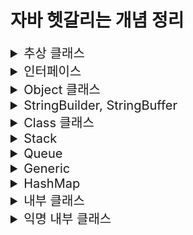 # 자바 헷갈리는 개념 정리

<details>
<summary style="font-size:20px">추상 클래스</summary>
<div markdown="1">

#### 개요

* 상속까지는 언제 왜 어떻게 사용하는지 알음 -> 추상 클래스는 실제로 구현해본적이 없기에 왜 언제 어떻게 사용하는지 알아보기위함.

* 상속은 왜 사용할까?
  * 만들어져 있는 클래스를 재사용함(overriding)으로써 중복된 코드를 줄이고 간결해지며 공통적인 기능을 부모 클래스에 추가하면 자식 클래스에서 재사용이 가능함으로 확장성 또한 용이함 즉, 유지보수가 쉽고, 확장성이 용이하며 재사용이 가능하고 코드가 간결해짐.
* 상속은 언제 사용할까?
  * IS-A 관계
    * 상위 클레스에서 하위 클래스보다 일반적인 개념의 사용(ex Animal)
    * 하위 클래스에서 상위 클래스보다 구체적인 개념 사용(ex Dog bark, Eagle flying)
    * 높은 클래스간의 결합도 -> 복잡한 구조는 어울리지 않음.
  * HAS-A 관계
    * 클래스를 재활용하고 싶다해서 무조건 상속을 받지 않음.
    * (ex Student가 Subject를 포함)
    * 일반적인 구현 방법

#### 추상 클래스

* 상속받는 자식 클래스가 반드시 추상 메소드를 구현하도록 하기 위함.
  * 그래서 왜 추상 클래스를 사용할까? why?? 
  * 공통적인 부분은 만들어진 기능을 사용하고, 이를 받아 사용하는 쪽에서는 자신에게 필요한 부분만 재정의하여 사용함으로써 유지보수와 통일성을 유지하기위함.
  * **공통된 필드와 메서드를 통일할 목적**
  * ex) 10명의 개발자가 자동차를 상속받아 각자만의 실체클래스를 구현하는경우
  * 수만줄의 A자동차가 계약만료되고, B자동차를 새로 교체할 때 객체 인스턴스만 변경하면됨.

> 추상클래스 예시

![Alt text](image.png)

```java
package oop4;

public abstract class Computer {

	public abstract void display();
	public abstract void typing();
	
	public void turnOn() {
		System.out.println("전원을 켭니다.");
	}
	
	public void turnOff() {
		System.out.println("전원을 끕니다.");
	}
}
```

```java
package oop4;

public class Desktop extends Computer{

	@Override
	public void display() {
		System.out.println("PC 화면");
	}

	@Override
	public void typing() {
		System.out.println("PC 타이핑");
	}

	@Override
	public void turnOff() {
		System.out.println("PC 전원끄기");
	}
}

```

```java
package oop4;

public abstract class NoteBook extends Computer{

	@Override
	public void display() {
		System.out.println("노트북 화면");
	}
}
```

```java
package oop4;

public class MyNoteBook extends NoteBook{

	@Override
	public void typing() {
		System.out.println("MyNoteBook typing");
	}
}
```

```java
package oop4;

public class ComputerTest {

	public static void main(String[] args) {
		
		Computer computer = new Desktop(); 
		NoteBook book = new MyNoteBook();
		//Computer computer = new Computer(); 추상메서드이므로 new를 통한 객체 생성 불가.
		
		computer.display();
		book.display();
	}
}
```
* 추상클래스에서 상위클래스인 Computer class 생성.
* Desktop은 Computer를 상속받으며, display(), typing() 메소드를 오버라이딩 하고있으며 turnOff() 도 재정의해서 사용함.
* Notebook도 Computer를 상속받으며 추상클래스로서 Notebook 클래스를 생성함.
* MyNoteBook은 NoteBook을 상속받음.
* Main 메소드인 ComputerTest에서는 다형성을 사용하여 객체의 메소드 호출이 가능함.
* 단, 추상메소드는 new를 통한 객체 생성이 불가함.
  
</div>
</details>

<details>
<summary style="font-size:20px">인터페이스</summary>
<div markdown="1">

#### 개요

* 추상 클래스는 부모인 최상단 클래스에서 공통적인 기능을 구현함으로써 자식 클래스에서 오버라이딩하여 확장성 및 유지보수에 용이하도록 도와줌.
* 인터페이스는?? 다중 상속 기능 제공과 추상 클래스와 비슷한 역할을 한다는 것으로 알고있음.
* 추상클래스와 어떤 다른 점이 있고 어떤 상황에 쓰이는가?
  
#### 인터페이스

* 추상 클래스는 IS-A, 인터페이스는 HAS-A.
* 추상 클래스는 한 개의 클래스만 상속이 가능하고 자식 클래스에서 선택적으로 오버라이딩하여 사용할 수 있도록 하기위함.
* 인터페이스는 다중 상속이 가능하고 공통으로 필요한 기능들도 모든 클래스에서 오버라이딩하여 재정의 해야함.


> 인터페이스와 추상 클래스 예시

![Alt text](image-1.png)

```java
public abstract class Creature {
    private int x;
    private int y;
    private int age;
    
    public Creature(int x, int y, int age) {
        this.age = age;
        this.x = x;
        this.y = y;
    }
    
    public void age() {
        age++;
    }
    
    public void move(int xDistance) {
        x += xDistance;
    }
    
    public int getX() {
        return x;
    }
    public void setX(int x) {
        this.x = x;
    }
    public int getY() {
        return y;
    }
    public void setY(int y) {
        this.y = y;
    }
    
    public abstract void attack();
    public abstract void printInfo();
    
    @Override
    public String toString() {
        return "x : " + x + ", y : " + y + ", age : " + age;
    }
}
```
* 인간과 동물은 생명체를 상속.
* 각 생명체들은 구분에 따라서 인간과 동물을 상속, 할 수 있는 기능들을 인터페이스로 구현.
* 공통적으로 이동할 수 있는 기능인 move를 하위클래스에서 상속할 수 있도록 일반 메소드로 구현.
* attack, printInfo 는 각각 생명체에 따라 다른 기능으로 구현하기 때문에 추상메소드로 구현.

```java
public abstract class Animal extends Creature{
    
    public Animal(int x, int y, int age) {
        super(x, y, age);
    }
    
    @Override
    public void attack() {
        System.out.println("몸을 사용하여 공격!!");
    }
}
```

* 동물 클래스는 생명체이므로 Creature 추상클래스를 상속받음.
* 몸을 사용하여 공격하는 attack 메소드를 오버라이딩.
* **Q.조상클래스인 Creature 에서 지정한 printInfo 메소드는 왜 사용하지 않았을까?**
  * 동물클래스도 abstract 추상 클래스를 사용함으로써 앞으로의 생길 자식클래스에게 위임해서 사용하기 위함.

```java
public abstract class Human extends Creature implements Talkable{
    public Human(int x, int y, int age) {
        super(x, y, age);
    }
    
    @Override
    public void attack() {
        System.out.println("도구를 사용!!");
    }
    
    @Override
    public void talk() {
        System.out.println("사람은 말을 할 수 있다.");
    }
}
```

* Human 클래스도 Animal 클래스와 마찬가지로 추상 클래스로 구함.
* 하지만 여기서 Animal 클래스와 다르게 Talkable 인터페이스를 구현한 차이점이 있음.

```java
public interface Talkable {
    abstract void talk();
}
```

* 인터페이스는 이정표와 같은 것으로 정리해두자.
* Talable를 인터페이스를 구현할 경우 talk() 메소드를 오버라이딩하여 사용할 수 있음.

```java
public interface Flyable {
    void fly(int yDistance);
    void flyMove(int xDistance, int yDistance);
}
```

* 새 종류가 구현할 인터페이스 구현. 다른 동물들과는 다르게 y행으로 이동할 수 있는 메소드 선언함.

```java
public class Pigeon extends Animal implements Flyable{
    public Pigeon(int x, int y, int age) {
        super(x, y, age);
    }
    
    @Override
    public void fly(int yDistance) {
        setY(getY() + yDistance);
    }
    
    @Override
    public void flyMove(int xDistance, int yDistance) {
        setY(getY() + yDistance);
        setX(getX() + xDistance);
    }
    
    @Override
    public void printInfo() {
        System.out.println("Pigeon -> " + toString());
    }
}
```

* 비둘기는 동물 클래스를 상속받고 날 수 있는 동물이므로 Flyable 인터페이스를 구현함.
* 여기서 printInfo 는 조상 클래스인 Creature 클래스에서의 추상메소드를 오버라이딩하였음.

```java
public interface Swimable {
    void swimDown(int yDistance);
}
```

* **중요한 공통된 기능을 사용하는 인터페이스**
  * 거북이와, 케빈이라는 클래스를 작성할 때 두 생명체는 모두 수영을 할 수 있다고 정의함.
  * 하지만 동물이나 사람중에서도 수영을 못하는 경우도 있기에 swimDown 추성메소드가 아닌 Siwmable 인터페이스를 구현.
  * 각각 따로 정의하여 구현시킴으로써 가독성도 좋고 유지보수측면에서 좋음.

```java
public class Turtle extends Animal implements Swimable{
    public Turtle(int x, int y, int age) {
        super(x, y, age);
    }
    
    @Override
    public void swimDown(int yDistance) {
        setY(getY() - yDistance);
    }
    
    @Override
    public void printInfo() {
        System.out.println("Turtle -> " + toString());
    }
}

```

* 거북이 클래스에서는 Swimable 을 구현하고 swimDown 재정의하여 사용.

```java
public class Kevin extends Human implements Programmer, Swimable{
    public Kevin(int x, int y, int age) {
        super(x, y, age);
    }
    
    @Override
    public void coding() {
        System.out.println("Hello World!");
    }
    
    @Override
    public void swimDown(int yDistance) {
        setY(getY() - yDistance);
        if(getY() < -10) {
            System.out.println("너무 깊이 들어가면 죽을수도 있어!!");
        }
    }
    
    @Override
    public void printInfo() {
        System.out.println("Kevin -> " + toString());
    }
}

```

* Kevin은 다중구현을 통해서 수영도 할 수 있고, 코딩도 할 수 있는 사람

```java
public interface Programmer {
    void coding();
}
```

```java
public class Main {
    public static void main(String[] args) {
        Pigeon p = new Pigeon(5,10,14);
        p.printInfo();
        p.age();
        p.move(100);
        p.printInfo();
        p.fly(5);
        p.printInfo();
        p.flyMove(10, 20);
        p.printInfo();
        p.attack();
        System.out.println();
        
        Kevin kev = new Kevin(0, 0, 35);
        kev.printInfo();
        kev.age();
        kev.move(10);
        kev.printInfo();
        kev.attack();
        kev.coding();
        kev.swimDown(20);
        kev.printInfo();
        kev.talk();
        System.out.println();
        
        Turtle tur = new Turtle(100, -10, 95);
        tur.printInfo();
        tur.age();
        tur.move(-100);
        tur.printInfo();
        tur.attack();
        tur.swimDown(1000);
        tur.printInfo();
    }
}
```

* 메인메소드 구현.
 
#### 요약
> **추상 클래스 : 상속 관계를 타고 올라갔을 때 같은 조상클래스를 상속하는 똑같은 기능이 필요할 때!**
		
> **인터페이스: 상속 관계를 타고 올라갔을 때 다른 조상클래스를 상속하는 기능이 필요할 때!**

</div>
</details>

<details>
<summary style="font-size:20px">Object 클래스</summary>
<div markdown="1">

#### 개요

* import 하지 않아도 자동으로 import되는 Object 클래스란 무엇인가 알아보기위함

#### Object 클래스

* Object 클래스는 모든 클래스의 최상위 조상 클래스
* Object 메소드는 밑에 링크 참고 참고.
  * http://www.tcpschool.com/java/java_api_object
  * https://docs.oracle.com/javase/8/docs/api/java/lang/Object.html

```java
public class Student{

	private int studentNum;
	private String studentName;
	
	public Student(int studentNum, String studentName) {
		this.studentNum = studentNum;
		this.studentName = studentName;
	}

    @Override
	public boolean equals(Object obj) {

		if(obj instanceof Student) {
			Student std = (Student)obj;
			if(this.studentNum == std.studentNum) {
				return true;
			}else {
				return false;
			}
		}
		return false;
	}

    @Override
	public int hashCode() {
		return studentNum;
	}
}
```

* studentNum 같은 상황일 경우의 로직을 추가할 때 Student가 obj의 instancof에 해당할 경우
* Student 의 힙메모리에 담긴 객체 std = (다운캐스팅 Student) obj 는 같음.
* 만약 현재 Student의 studentNum 와 힙메모리에 담긴 객체 std studentNum이 같으면 true를 반환
  
```java
public class EqualsTest {
    public static void main(String[] args){
		Student st1 = new Student(100, "Lee");		
		Student st2 = new Student(100, "Son");

		System.out.println(st1.equals(st2));    // true
		System.out.println(st1 == st2);         // false

		System.out.println(st1.hashCode());     // 100
		System.out.println(st2.hashCode());     // 100
		
		System.out.println(System.identityHashCode(st1));   // ~~~
		System.out.println(System.identityHashCode(st2));   // ~~~
    }
}
```

* equals는 Object 에서 재정의하여 사용한 로직을 반영하여 주소값을 비교했을 때 true 가 나옴.
* hashCode 같은 경우도 studentNum 을 return 받았기 때문에 100 이라는 값이 나옴.
* System 에서 static 메소드로 정의해놓은 identityHashCode 메소드는 실제 HashCode의 주소값을 알려주므로 다른 값이 나옴.

</div>
</details>

<details>
<summary style="font-size:20px">StringBuilder, StringBuffer</summary>
<div markdown="1">

#### 개요

* StringBuilder, StringBuffer 가 언제 어떻게 쓰이는지 알아보기위함.
* textblock은 java13부터 지원.

```java
public class StringTest {

	public static void main(String[] args) {
		String java = new String("java");
		String android = new String("android");
		
		System.out.println(System.identityHashCode(java));  //2104457164


		java = java.concat(android);
		
		System.out.println(System.identityHashCode(java));  //1521118594
	}
	
}
```

* 위의 코드에서 java를 새로 정의해서 사용하면 메모리가 새로 생성돼어 비효율적임.
* 그래서 이 때 StringBuilder, StringBuffer 를 사용함.

#### StringBuilder, StringBuffer

* 문자열을 여러번 연결하거나 변경할 때 사용하면 유용하게 쓰임.
* 새로운 인스턴스를 생성하지 않고 내부적으로 가변적인 char[] 멤버 변수를 가지며 변경함.
* 단일 쓰레드에서는 StringBuilder 을 권장, StringBuffer는 멀티 쓰레드 프로그래밍에서 동기화를 보장함.

```java
public class StringBuilderTest {

	public static void main(String[] args) {
		String java = new String("java");
		String android = new String("android");

		StringBuilder builder = new StringBuilder(java);
		System.out.println(System.identityHashCode(builder));   //2104457164
		builder.append(android);
		
		System.out.println(System.identityHashCode(builder));   //2104457164
	}
}
```

* 계속적으로 가변하기때문에 같은 메모리값을 가지고 있음.
* 단일 쓰레드 환경에서는 StringBuilder을 사용, 멀티 쓰레드 환경에서 동기화를 하는 경우 StringBuffer를 사용하자.

</div>
</details>

<details>
<summary style="font-size:20px">Class 클래스</summary>
<div markdown="1">

#### 개요 

* Class 클래스는 무엇이고 어디에 쓰이는지 알아보기위함.

#### Class 클래스

* 동적 로딩이 가능함.
  * 컴파일 시 데이터 타입이 bing 되지않고 실행중에 데이터 타입을 binding함.
  * 런타임시에 원하는 클래스를 로딩하여 binding 할 수 있다는 장점이 있음.
  * 컴파일 시에 타입이 정해지지 않으므로 동적 로싱시 오류가 발생하면 프로그램 장애 발생 가능성이 있음.

```java
public class StringTest {
	
	public static void main(String[] args) throws ClassNotFoundException {
		
		Class c = Class.forName("java.lang.String");
		System.out.println(c);
		
		Constructor[] cons = c.getConstructors();
		for(Constructor co : cons) {
			System.out.println(co);
		}
		
		Method[] me =  c.getMethods();
		for(Method method : me) {
			System.out.println(method);
		}
	}
}
```

* Class객체 생성 후 Class.forName 을 통해 java.lang.String에 관한 class들을 불러올 수 있음.
* 마찬가지로 Class 클래스에 담긴 생성자 getConstructors, 메소드 getMethods 를 통해 불러올 수 있음. (실제로는 잘 안쓰임,, 알아만두자)

* Class 관련 문서는 아래 참고.
* https://docs.oracle.com/javase/8/docs/api/java/lang/Class.html
</div> 
</details>

<details>
<summary style="font-size:20px">Stack</summary>
<div markdown="1">

#### 스택

* Stack 은 Last In First Out LIFO(후입선출) 구조.
* 맨 마지막 위치(top) 에서만 자료를 추가, 삭제 꺼내올 수 있음 (중간의 자료를 꺼낼 수 없음)
* ex) 가장 최근의 자료를 찾아올 때, 게임에서 히스토리를 유지하고 이를 무를 때 사용, 택배상자가 쌓여있는 모양 

#### 구현방법

* 크게 배열을 이용하는방법과 리스트를 이용하는방법 두 가지로 나뉨.

![Alt text](image-2.png)

* top 변수는 배열의 가장 마지막으로 저장된 요소의 index를 저장함.
* 처음에 아무값도 저장하지 않는 상태이면 -1을 저장.
* push 하면 top 은 index에서 + 1 저장
* pop 하면 top은 index - 1 저장

```java
package ch05;

public class ArrayStack {

	int size;
	int top = -1;
	Object[] Arr;
	
	public ArrayStack(int size) {
		this.size = size;
		Arr = new Object[size];
	}
	
	public boolean isEmpty() {
		return top == -1;
	}
	
	public boolean isFull() {
		return this.size == this.top + 1;
	}
	
	public void push(int data) {
		
		if(isFull()) {
			throw new ArrayIndexOutOfBoundsException();
		}
		
		this.Arr[++top] = data;
	}
	
	public Object pop() {
		
		if(isEmpty()) {
			throw new ArrayIndexOutOfBoundsException();
		}
		
		Object poppedData = Arr[top];
		Arr[top--] = null;
		
		return poppedData;
	}
	
	public Object peek() {
		if(isEmpty()) {
			return null;
		}else {
			return this.Arr[top];
		}
	}
	
}
```

* push
  * 배열의 요소가 가득찼는지 판별해주는 ifFull()
  * Arr배열의 탑이 1씩 증가하는 값은 data에 담음.
* pop
  * 배열의 요소가 비었는지 판별해주는 isEmpty()
  * top index에 위치하는 Arr배열값 return
  * 탑이 1씩 감소함.


```java
package ch05;

public class Main {

	public static void main(String[] args) {
        System.out.println("배열로 구현한 stack");
        ArrayStack arrayStack = new ArrayStack(1000);
        System.out.println("1,2,3,4,5 순으로 push()");
        arrayStack.push(1);
        arrayStack.push(2);
        arrayStack.push(3);
        arrayStack.push(4);
        arrayStack.push(5);

        System.out.print("stack 가장 위에 있는 데이터: ");
        System.out.println(arrayStack.peek());

        int arrayindex = arrayStack.top;
        for (int i = 0; i <= arrayindex; i++) {
            System.out.print("pop된 데이터: ");
            System.out.println(arrayStack.pop());
        }
	}
}
```

#### 결과

```
배열로 구현한 stack
1,2,3,4,5 순으로 push()
stack 가장 위에 있는 데이터: 5
pop된 데이터: 5
pop된 데이터: 4
pop된 데이터: 3
pop된 데이터: 2
pop된 데이터: 1
```

</div>
</details>

<details>
<summary style="font-size:20px">Queue</summary>
<div markdown="1">

#### Queue

* 맨 앞에서 자료를 꺼내거나 삭제하고, 맨 뒤에서 자료를 추가함.
* First In First Out (선입선출) 구조
* ex) 줄서기, 운영체제의 프로세스 관리 등에서 사용.

```java
package ch05;

public class StackQueue {
    int length;
    int front = 0;
    int rear = 0;
    Object[] queue;

    public StackQueue(int length) {
        this.length = length;
        this.queue = new Object[length];
    }

    public boolean isFull(){
        return front == rear && queue[front] != null;
    }

    public boolean isEmpty(){
        return front == rear && queue[front] == null;
    }

    public void enqueue(Object data){
        if(isFull()) {
            System.out.println("큐에 더 이상 데이터를 저장할 공간이 없습니다.");
            return;
        }
        queue[rear++] = data;
        rear = rear % queue.length;
    }

    public Object dequeue(){
        if(isEmpty()){
            System.out.println("큐가 비어있습니다");
            throw new ArrayIndexOutOfBoundsException();
        }
        Object dequeuedData = queue[front];
        queue[front++] = null;
        front = front % queue.length;

        return dequeuedData;
    }

    public Object peek(){
        return queue[front];
    }
}
```

* euqueue 함수 호출 시 꽉 찼는지 확인(isFull)
  * rear 가 가르키는 index로 접근 후, main에서 호출하는 data를 받아 데이터에 삽임함.
  * rear값은 1씩 증가하며, rear값이 배열의 크기를 넘지 못하도록 나머지 연산 진행.

* dequeue 함수 호출 시 큐가 비어있는지 확인(isEmpty)
  * front가 가리키는 index로 접근하여 데이터를 임시저장.
  * 다시 해당 index로 접근하여 null을 삽입 후 front 1씩 증가
  * front값이 배열의 크기를 넘지 못하도록 나머지 연산 진행.

```java
package ch05;

public class QueueMain {
	public static void main(String[] args) {
        System.out.println("------Stack으로 구현한 Queue------");
        StackQueue stackQueue = new StackQueue(100);
        int numberOfData = 5;

        for (int i = 0; i < numberOfData; i++) {
            stackQueue.enqueue(i);
            System.out.printf("%d를 Queue에 enqueue\n", i);
        }

        System.out.println("peek연산 결과: " + stackQueue.peek());

        for (int i = 0; i < numberOfData; i++) {
            System.out.print(stackQueue.dequeue() + " ");
        }
	}
}
```
#### 결과

```
------Stack으로 구현한 Queue------
0를 Queue에 enqueue
1를 Queue에 enqueue
2를 Queue에 enqueue
3를 Queue에 enqueue
4를 Queue에 enqueue
peek연산 결과: 0
0 1 2 3 4 
```
</div>
</details>

<details>
<summary style="font-size:20px">Generic</summary>
<div markdown="1">

#### 개요

* 변수 사용시 자료형을 지정하는데 사용할 때 쓰이는게 제네릭으로 알고있음.
* ex) ArrayList<Integer> arraylist = new ArrayList<Integer>(); 이런식으로 타입 지정해서 사용하곤 했음.
* Generic에 대해서 자세히 알아보기 위함.

#### Generic

* 클래스 내부에서 사용할 데이터 타입을 외부에서 지정하는 기법임.
* 변수를 선언할 때 변수의 타입을 지정해주듯이 객체에 타입을 지정해주는 것.
* 컴파일 타임에 타입 검사를 통한 예외 방지
  * ex) Object를 객체로 만들었을 때 다운캐스팅의 오류를 실행할 문제점.
* 불필요한 캐스팅을 없애 성능 향상
  * ex) 미리 타입을 지정하고 제한해놓음으로써 형 변환의 번거로움을 줄여 가독성 및 오버헤드 문제점을 막아줌.

#### Generic 사용방법

* 자료형 매개변수 T(type parameter) : 클래스를 사용하는 시점에 자료형을 지정. static 변수는 사용할 수 없음.

![Alt text](image-3.png)

#### 자료형 매개변수를 이용한 컴파일 타임시 타입 검사를 통한 예외 방지

```java
class Apple {}
class Banana {}

class FruitBox {
    // 모든 클래스 타입을 받기 위해 최고 조상인 Object 타입으로 설정
    private Object[] fruit;

    public FruitBox(Object[] fruit) {
        this.fruit = fruit;
    }

    public Object getFruit(int index) {
        return fruit[index];
    }
}
```
```java
public static void main(String[] args) {
    Apple[] arr = {
            new Apple(),
            new Apple()
    };
    FruitBox box = new FruitBox(arr);

    Apple apple = (Apple) box.getFruit(0);
    Banana banana = (Banana) box.getFruit(1);
}
```

* 실행시 ClassCastException 런타임 에러 발생. 이와 같은 경우에는 빨간줄로 에러를 알려주지 않음 ! !
* 이유는 Apple 객체 타입을 FruitBox에 넣었는데 Banana를 형변환해서 가져오려고 했기 때문에 발생한 에러.
* 앞에 형변환을 (Object)로 다운캐스팅해도되지만 이 떄 제네릭을 사용하면 실수를 미연에 방지할 수 있음.
* 밑에 코드와 같이 자료형 매개변수를 지정하여 제내릭을 사용하자.

```java
class FruitBox<T> {
    private T[] fruit;

    public FruitBox(T[] fruit) {
        this.fruit = fruit;
    }

    public T getFruit(int index) {
        return fruit[index];
    }
}
```

* 이 처럼 타입 파라미터로 매개변수를 지정해줌으로써 잘못된 타입이 사용될 수 있는 문제를 제거함.

#### 불필요한 캐스팅을 없앰으로써 성능 향상

```java
Apple[] arr = { new Apple(), new Apple(), new Apple() };
FruitBox box = new FruitBox(arr);

// 가져온 타입이 Object 타입이기 때문에 일일히 다운캐스팅을 해야함 - 쓸데없는 성능 낭비
Apple apple1 = (Apple) box.getFruit(0);
Apple apple2 = (Apple) box.getFruit(1);
Apple apple3 = (Apple) box.getFruit(2);
```

* Apple 배열을 FruitBox의 Object 배열 객체에 넣고, 가져올 때는 다운캐스팅을 통해 가져와야했음.

```java
FruitBox<Apple> box = new FruitBox<>(arr);

Apple apple = box.getFruit(0);
Apple apple = box.getFruit(1);
Apple apple = box.getFruit(2);
```

* 미리 형변환을 지정해놓음으로써 형변환의 번거로움을 제거함과 동시에 타입 검사에 들어가는 메모리를 줄일 수 있음.

#### 잘 정리되어있는 링크 참고.
* https://inpa.tistory.com/entry/JAVA-%E2%98%95-%EC%A0%9C%EB%84%A4%EB%A6%ADGenerics-%EA%B0%9C%EB%85%90-%EB%AC%B8%EB%B2%95-%EC%A0%95%EB%B3%B5%ED%95%98%EA%B8%B0
</div>
</details>

<details>
<summary style="font-size:20px">HashMap</summary>
<div markdown="1">

#### HashMap

![Alt text](image-4.png)

* HashMap 은 Map을 구현하여 Map과 유사한 특징을 가지고 있음.
* Map과 HashMap은 Key와 Value 두 쌍으로 데이터를 보관하는 자료구조
* HashMap은 key와 value를 하나의 쌍(entry) 로 저장하는 구조이며, 해싱을 사용하기 때문에 좋은 성능을 가짐.

```java
import java.util.HashMap;
import java.util.Iterator;
import java.util.Map;
import java.util.Map.Entry;

public class TestCode {
	public static void main(String[] args) {
		HashMap<String, Integer> hashMap = new HashMap<String, Integer>();
		
		hashMap.put("A", 101);
		hashMap.put("B", 102);
		hashMap.put("C", 103);
		
		System.out.println(hashMap);	//{A=101, B=102, C=103}
		
		System.out.println(hashMap.get("A"));	// 101
		
		System.out.println("---- entrySet() 사용");
		for(Entry<String, Integer> entry : hashMap.entrySet()) {
			System.out.println("Key : " + entry.getKey() + " value : " + entry.getValue());
		}
		System.out.println("---- keySet() 사용");
		for(String i : hashMap.keySet()) {
			System.out.println("key : " + i + " value : " + hashMap.get(i));
		}
		/*
		 * key와 value 둘 다 필요할경우 entrySet을 사용하고 key값만 필요할 경우 keySet을 활용
		 * keySet도 hashMap.get() 메소드를 통해 가져올 수 있으며 주로 사용하지만
		 * key값을 이용해서 value를 찾는 과정에서 시간이 소요되므로 성능상 entrySet()이 유리함.
		 */
		System.out.println("---- Iterator entrySet() 사용");
		Iterator<Entry<String, Integer>> entries = hashMap.entrySet().iterator();
		while(entries.hasNext()) {
			Map.Entry<String, Integer> entry = entries.next();
			System.out.println("Key : " + entry.getKey() + " value : " + entry.getValue());
		}
		System.out.println("---- Iterator keySet() 사용");
		Iterator<String> keys = hashMap.keySet().iterator();
		while(keys.hasNext()) {
			String key = keys.next();
			System.out.println("Key : " + key + " value : " + hashMap.get(key));
		}
	}
}
```

```
{A=101, B=102, C=103}
101
---- entrySet() 사용
Key : A value : 101
Key : B value : 102
Key : C value : 103
---- keySet() 사용
key : A value : 101
key : B value : 102
key : C value : 103
---- Iterator entrySet() 사용
Key : A value : 101
Key : B value : 102
Key : C value : 103
---- Iterator keySet() 사용
Key : A value : 101
Key : B value : 102
Key : C value : 103

```
</div>
</details>

<details>
<summary style="font-size:20px">내부 클래스</summary>
<div markdown="1">

#### 내부 클래스

* 하나의 클래스 내부에 선언된 또 다른 클래스.
* 오로지 클래스 메소드내에서 선언되어 사용된다면 클래스 내부에 넣어줌으로써 캡슐화를 적용할 수 있는 장점.
* instance class, static class, local class, anonymous class 4가지가 있음.
  
```java
package ch01;

class OutClass{
	
	private int num = 10;
	private static int sNum = 20;
	private InClass inClass;
	
	public OutClass(){
		inClass = new InClass();
	}
	
	
	private class InClass{
		
		int iNum = 100;
		
		//static int sInNum = 500;	// OutClass가 먼저 선언되어야하므로 오류
		
		void inTest() {
			
			System.out.println("OutClass num = " + num + "(외부 클래스 인스턴스 변수");
			System.out.println("OutClass sNum = " + sNum + "(외부 클래스 스태틱 변수");
			System.out.println("InClass inNum = " + iNum + "(내부 클래스 인스턴스 변수");
		}
	}
	
	public void usingClass() {
		inClass.inTest();
	}
}
public class InnterTest {

	public static void main(String[] args) {
		
		OutClass outClass = new OutClass();
		outClass.usingClass();
	}

}
```

#### 결과
```
OutClass num = 10(외부 클래스 인스턴스 변수)
OutClass sNum = 20(외부 클래스 스태틱 변수)
InClass inNum = 100(내부 클래스 인스턴스 변수)
```

* OutClass 인스턴스 변수 num과, 스태틱 변수 sNum, InClass 객체 생성, OutClass 가 생성될 때 inClass 생성됨.
* OutClass 의 인스턴스 클래스인 InClass를 생성
* InClass 에서는 내부 인스턴스 변수 iNum 생성.
* InClass 에 선언한 inTest() 메소드를 호출하려면 OutClass 에서 선언한 usingClass() 를 이용하여 호출함.

```java
class InClass
```

```java
public class InnterTest {

	public static void main(String[] args) {
		OutClass.InClass inClass = outClass.new InClass();
		inClass.inTest();
	}

}
```

* OutClass에서 선언한 InClass 의 private을 지우고 class로만 선언할 경우
* 외부클래스.내부클래스 형식으로 내부클래스를 초기화하여 사용할 수도 있음.
* 하지만 내부 클래스는 다른 클래스에서 직접 사용하는 것보단 외부 클래스에서 사용하는 것이 일반적이고,
* 위와 같이 메인 코드와 같이 내부 클래스의 인스턴스를 다른 클래스에서 만드는 경우는 드뭄.

```java

// 정적 내부 클래스 생성
static class InStaticClass{
    
    int iNum = 100;
    static int sInNum = 200;
    
    void inTest() {
        
        //System.out.println("OutClass num = " + num + "(외부 클래스 인스턴스 변수)");
        /*
        * 외부 클래스와 상관없이 만들어질 수 있기 때문에 OutClass에 있는 인스턴스 변수는 사용 불가능함.
        */
        System.out.println("InClass iNum = " + iNum + "(내부 클래스 인스턴스 변수)");
        System.out.println("OutClass sNum = " + sNum + "(외부 클래스 스태틱 변수)");
        System.out.println("InClass sInNum = " + sInNum + "(내부 클래스 스태틱 변수)");
    }		

    static void sTest() {

        //System.out.println("InClass iNum = " + iNum + "(내부 클래스 인스턴스 변수)");
        /*
        * static class의 static 메소드는 클래스가 생성되지 않아도 사용할 수 있으므로 사용 불가능함.
        */
        System.out.println("OutClass sNum = " + sNum + "(외부 클래스 스태틱 변수)");
        System.out.println("InClass sInNum = " + sInNum + "(내부 클래스 스태틱 변수)");
    }
}
```    

* static 키워드가 붙은 static class InStaticClass 내부 클래스 생성.
* 외부 클래스에 있는 인스턴스 멤버에는 접근이 불가함(why? 외부 클래스가 생성이 안되었을 수 있으므로)
  
* static void sTest 내부 클래스에 static 메소드 sTest() 생성.
* 내부 클래스의 인스턴스 변수 사용 불가능. InStaticClass가 생성되지 않아도 사용할 수 있는 전제가 있으므로.
  
```java
public class InnterTest {

	public static void main(String[] args) {
		OutClass.InStaticClass sInClass = new OutClass.InStaticClass();
		sInClass.inTest();
		
		System.out.println();
		
		OutClass.InStaticClass.sTest();		// 클래스 생성과 무관하게 바로 호출이 가능함.
	}

}
```

#### 결과

```
InClass iNum = 100(내부 클래스 인스턴스 변수)
OutClass sNum = 20(외부 클래스 스태틱 변수)
InClass sInNum = 200(내부 클래스 스태틱 변수)

OutClass sNum = 20(외부 클래스 스태틱 변수)
InClass sInNum = 200(내부 클래스 스태틱 변수)

```

#### 요약

* 내부 InClass에 선언된 Static Class는 OutClass 클래스의 인스턴스 변수는 사용할 수 없음.
  * why? 
  * 외부 클래스가 생성과 무관하게 호출될 수 있으므로 오류가 발생함.
* 내부 InClass에 선언된 static void sTest() 메소드는 외부,내부의 스태틱 변수만 사용이 가능함.

</div>
</details>

<details>
<summary style="font-size:20px">익명 내부 클래스</summary>
<div markdown="1">

#### 지역 내부 클래스

* 지역 변수와 같이 메소드 내부에서 정의하여 사용하는 클래스
* 메소드 호출이 끝나면 사용된 지역변수의 유효성은 사라짐.

```java
class Outer2{
	
	int outNum = 100;
	static int sNum = 200;
	
	/*
	 * 쓰레드를 사용하는 방법은 두 가지가 있음.
	 * 1. 쓰레드 클래스에서 상속 받아서 사용
	 * Runnable 인터페이스를 implements 사용해서 사용. 
	 */
	Runnable getRunnable(int i) {
		
		int num = 10;	// 로컬 변수 num, i는 스택 메모리에 생성됨.
		
		class MyRunnable implements Runnable{

			int localNum = 1000;
			
			@Override
			public void run() {
				
				//i = 50;
				//num = 20;
				/*
                 * 지역 내부 클래스내에 메소드에서는 변수는 재선언하여 사용할 수 없음. 
				 * 메소드가 호출되는 시점이랑 클래스 생성주기가 다르기 때문임.
				 * 메소드는 호출되고 끝나면 스택메모리는 사라짐 (i, num)
				 * run 이라는 메소드는 또 호출될 수 있는 여지가 있음.
				 * 그 때 i와 num이 없을 수도 있기 때문에 stack에 잡히면 안됨.
				 * 위의 i와 num을 사용하려면 final 상수로 사용해야함.
				 * final로 선언하면 상수 메모리에 호스턴스 area에 잡힘.
				 * 값을 바꿀 수 없음.
				 */
				System.out.println("i = " + i);
				System.out.println("num = " + num);
				System.out.println("localNum = " + localNum);
				
				System.out.println("outNum = " + outNum + "(외부 클래스 인스턴스 변수)");
				System.out.println("Outer2.sNum = " + Outer2.sNum + "(외부 클래스 스태틱 변수)");
			}
		}
		return new MyRunnable();
	}
}
```

* 지역 내부 클래스 Runnable에서 선언한 run() 메소드내에서는 변수를 재선언하여 사용할 수 없음 why?
  * 메소드가 호출되는 시점이랑 클래스 생성주기가 다르기 때문.
  * 즉, 메소드가 호출되고 나면 스택메모리에 존재하는 i, num 은 사라짐.
  * 이 때 run이라는 메소드는 다시 호출되는 여지가 있으므로 i와 num이 존재하지 않을 수도 있음.
* 그러면 왜 위에서 i, num, localNum은 멤버변수로서 선언이 가능한가?
  * 지역 내부 클래스에서 사용하는 메서드의 지역 변수나 매개 변수는 사실 java에서는 final 상수로 선언되어있기 때문임. 
   
```java
public class AnonumousInnerTest {

	public static void main(String[] args) {
		 
		Outer2 outer2 = new Outer2();
		
		//outer2.getRunnable(100).run();
		Runnable runnable = outer2.getRunnable(100);
		runnable.run();
	}

}
```

```
i = 100
num = 10
localNum = 1000
outNum = 100(외부 클래스 인스턴스 변수)
Outer2.sNum = 200(외부 클래스 스태틱 변수)
```

#### 익명클래스

* 이름이 없는 클래스며, 하나의 인터페이스나 추상 클래스를 구현하여 반환함.
* 주로 람다식을 활용하여 사용함.

```java
class MyRunnable implements Runnable{
    @Override
	public void run() {
        ...
    }
}
return new MyRunnable();
```

* 지역 내부 클래스에서 사용한 MyRunnable 은 호출할 때 Outer2 클래스에서 outer2.getRunnable() 호출함.
* 그러면 여기서 MyRunnable은 존재할 이유가 없음. 그러므로 아래와 같은 익명클래스로 사용이 가능함.

```java
return new Runnable(){
    @Override
	public void run() {
        ...
    }
};
```

* 위와 같이 MyRunnable 클래스를 구현할 필요가 없으므로 return new Runnable()로 구현할 수 있음.

```java
Runnable runnable= new Runnable() {
			
    @Override
    public void run() {
        ...
    }
};
```

* 위와 같은 방법으로 Runnable 인터페이스에 대한 변수를 선언하여 사용도 가능함. (기능은 위와 동일.)

</div>
</details>